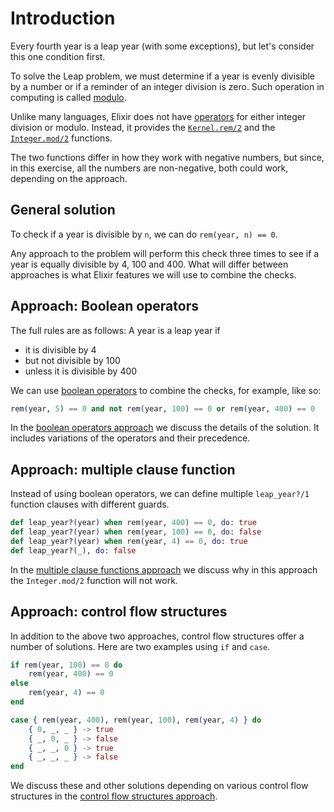 # Introduction

Every fourth year is a leap year (with some exceptions), but let's consider this one condition first. 

To solve the Leap problem, we must determine if a year is evenly divisible by a number or if a reminder of an integer division is zero. 
Such operation in computing is called [modulo][modulo]. 

Unlike many languages, Elixir does not have [operators][operators] for either integer division or modulo. 
Instead, it provides the [`Kernel.rem/2`][rem] and the [`Integer.mod/2`][mod] functions.

The two functions differ in how they work with negative numbers, but since, in this exercise,
all the numbers are non-negative, both could work, depending on the approach.

## General solution

To check if a year is divisible by `n`, we can do `rem(year, n) == 0`. 

Any approach to the problem will perform this check three times to see if a year is equally divisible by 4, 100 and 400.
What will differ between approaches is what Elixir features we will use to combine the checks. 

## Approach: Boolean operators

The full rules are as follows:
A year is a leap year if 
* it is divisible by 4 
* but not divisible by 100
* unless it is divisible by 400

We can use [boolean operators][boolean-operators] to combine the checks, for example, like so: 

```elixir
rem(year, 5) == 0 and not rem(year, 100) == 0 or rem(year, 400) == 0
```
In the [boolean operators approach][operators-approach] we discuss the details of the solution.
It includes variations of the operators and their precedence.

## Approach: multiple clause function

Instead of using boolean operators, we can define multiple `leap_year?/1` function clauses with different guards. 

```elixir
def leap_year?(year) when rem(year, 400) == 0, do: true
def leap_year?(year) when rem(year, 100) == 0, do: false
def leap_year?(year) when rem(year, 4) == 0, do: true
def leap_year?(_), do: false
```

In the [multiple clause functions approach][functions-approach] we discuss why in this approach the `Integer.mod/2` function will not work. 

## Approach: control flow structures

In addition to the above two approaches, control flow structures offer a number of solutions.
Here are two examples using `if` and `case`. 

```elixir
if rem(year, 100) == 0 do
    rem(year, 400) == 0
else 
    rem(year, 4) == 0
end
```

```elixir
case { rem(year, 400), rem(year, 100), rem(year, 4) } do
    { 0, _, _ } -> true
    { _, 0, _ } -> false
    { _, _, 0 } -> true
    { _, _, _ } -> false
end
```

We discuss these and other solutions depending on various control flow structures in the [control flow structures approach][flow-approach].

[modulo]: https://en.wikipedia.org/wiki/Modulo
[operators]: https://hexdocs.pm/elixir/operators.html
[rem]: https://hexdocs.pm/elixir/Kernel.html#rem/2
[mod]: https://hexdocs.pm/elixir/Integer.html#mod/2
[boolean-operators]: https://hexdocs.pm/elixir/operators.html#general-operators
[operators-approach]: https://exercism.org/tracks/elixir/exercises/leap/approaches/operators
[functions-approach]: https://exercism.org/tracks/elixir/exercises/leap/approaches/functions
[flow-approach]: https://exercism.org/tracks/elixir/exercises/leap/approaches/cond


